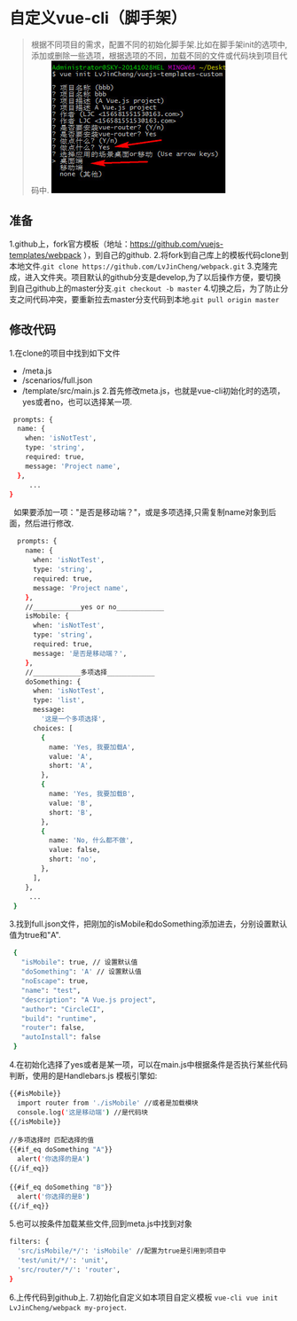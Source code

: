 # 自定义vue-cli（脚手架）

> 根据不同项目的需求，配置不同的初始化脚手架.比如在脚手架init的选项中,添加或删除一些选项，根据选项的不同，加载不同的文件或代码块到项目代码中.
![](https://github.com/LvJinCheng/vuejs-templates-custom/raw/master/img/demo.jpg)  

## 准备
1.github上，fork官方模板（地址：https://github.com/vuejs-templates/webpack ），到自己的github.
2.将fork到自己库上的模板代码clone到本地文件.`git clone https://github.com/LvJinCheng/webpack.git`
3.克隆完成，进入文件夹。项目默认的github分支是develop,为了以后操作方便，要切换到自己github上的master分支.`git checkout -b master`
4.切换之后，为了防止分支之间代码冲突，要重新拉去master分支代码到本地.`git pull origin master`

## 修改代码
1.在clone的项目中找到如下文件
* /meta.js
* /scenarios/full.json
* /template/src/main.js
2.首先修改meta.js，也就是vue-cli初始化时的选项，yes或者no，也可以选择某一项.

``` bash
 prompts: {
  name: {
    when: 'isNotTest',
    type: 'string',
    required: true,
    message: 'Project name',
  },
     ...
}
```
   如果要添加一项："是否是移动端？"，或是多项选择,只需复制name对象到后面，然后进行修改.
``` bash
  prompts: {
    name: {
      when: 'isNotTest',
      type: 'string',
      required: true,
      message: 'Project name',
    },
    //____________yes or no____________
    isMobile: {
      when: 'isNotTest',
      type: 'string',
      required: true,
      message: '是否是移动端？',
    },
    //____________多项选择____________
    doSomething: {
      when: 'isNotTest',
      type: 'list',
      message:
        '这是一个多项选择',
      choices: [
        {
          name: 'Yes, 我要加载A',
          value: 'A',
          short: 'A',
        },
        {
          name: 'Yes, 我要加载B',
          value: 'B',
          short: 'B',
        },
        {
          name: 'No, 什么都不做',
          value: false,
          short: 'no',
        },
      ],
    },
     ...
 }
```
3.找到full.json文件，把刚加的isMobile和doSomething添加进去，分别设置默认值为true和"A".
``` bash
 { 
   "isMobile": true, // 设置默认值
   "doSomething": 'A' // 设置默认值
   "noEscape": true,
   "name": "test",
   "description": "A Vue.js project",
   "author": "CircleCI",
   "build": "runtime",
   "router": false,
   "autoInstall": false
 }
```
4.在初始化选择了yes或者是某一项，可以在main.js中根据条件是否执行某些代码判断，使用的是Handlebars.js 模板引擎如:
``` bash
{{#isMobile}}
  import router from './isMobile' //或者是加载模块
  console.log('这是移动端') //是代码块
{{/isMobile}}

//多项选择时 匹配选择的值
{{#if_eq doSomething "A"}}
  alert('你选择的是A')
{{/if_eq}}

{{#if_eq doSomething "B"}}
  alert('你选择的是B')
{{/if_eq}}
```
5.也可以按条件加载某些文件,回到meta.js中找到对象
``` bash
filters: {
  'src/isMobile/*/': 'isMobile' //配置为true是引用到项目中
  'test/unit/*/': 'unit',
  'src/router/*/': 'router',
}
```
6.上传代码到github上.
7.初始化自定义如本项目自定义模板 `vue-cli vue init LvJinCheng/webpack my-project`.

